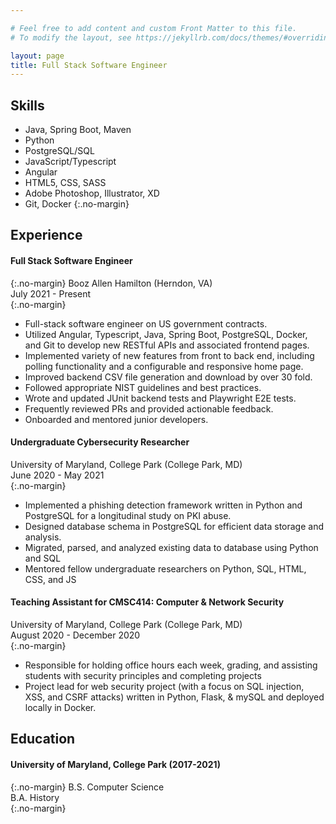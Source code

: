 ```yaml
---

# Feel free to add content and custom Front Matter to this file.
# To modify the layout, see https://jekyllrb.com/docs/themes/#overriding-theme-defaults

layout: page
title: Full Stack Software Engineer
---
```


## Skills
- Java, Spring Boot, Maven
- Python
- PostgreSQL/SQL
- JavaScript/Typescript
- Angular
- HTML5, CSS, SASS
- Adobe Photoshop, Illustrator, XD
- Git, Docker
{:.no-margin}


## Experience
#### Full Stack Software Engineer
{:.no-margin}
Booz Allen Hamilton (Herndon, VA)  
July 2021 - Present  
{:.no-margin}
- Full-stack software engineer on US government contracts.
- Utilized Angular, Typescript, Java, Spring Boot, PostgreSQL, Docker, and Git to develop new RESTful
APIs and associated frontend pages.
- Implemented variety of new features from front to back end, including polling functionality and a
configurable and responsive home page.
- Improved backend CSV file generation and download by over 30 fold.
- Followed appropriate NIST guidelines and best practices.
- Wrote and updated JUnit backend tests and Playwright E2E tests.
- Frequently reviewed PRs and provided actionable feedback.
- Onboarded and mentored junior developers.  

#### Undergraduate Cybersecurity Researcher
University of Maryland, College Park (College Park, MD)  
June 2020 - May 2021  
{:.no-margin}
- Implemented a phishing detection framework written in Python and PostgreSQL for a longitudinal
study on PKI abuse.
- Designed database schema in PostgreSQL for efficient data storage and analysis.
- Migrated, parsed, and analyzed existing data to database using Python and SQL
- Mentored fellow undergraduate researchers on Python, SQL, HTML, CSS, and JS

#### Teaching Assistant for CMSC414: Computer & Network Security
University of Maryland, College Park (College Park, MD)  
August 2020 - December 2020   
{:.no-margin}
- Responsible for holding office hours each week, grading, and assisting students with security principles
and completing projects
- Project lead for web security project (with a focus on SQL injection, XSS, and CSRF attacks) written in
Python, Flask, & mySQL and deployed locally in Docker.



## Education
#### University of Maryland, College Park (2017-2021)  
{:.no-margin}
B.S. Computer Science  
B.A. History  
{:.no-margin}
